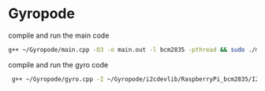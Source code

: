 # Gyropode

compile and run the main code 
```sh
g++ ~/Gyropode/main.cpp -O3 -o main.out -l bcm2835 -pthread && sudo ./main.out
```


compile and run the gyro code 
```sh
 g++ ~/Gyropode/gyro.cpp -I ~/Gyropode/i2cdevlib/RaspberryPi_bcm2835/I2Cdev ~/Gyropode/i2cdevlib/RaspberryPi_bcm2835/I2Cdev/I2Cdev.cpp -I ~/Gyropode/i2cdevlib/RaspberryPi_bcm2835/MPU6050/ ~/Gyropode/i2cdevlib/RaspberryPi_bcm2835/MPU6050/MPU6050.cpp -l bcm2835 -o gyro.out
```